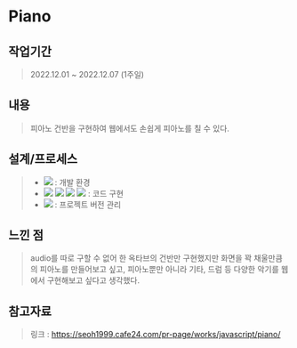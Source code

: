 # Piano


## 작업기간

> 2022.12.01 ~ 2022.12.07 (1주일)

## 내용

> 피아노 건반을 구현하여 웹에서도 손쉽게 피아노를 칠 수 있다.

## 설계/프로세스

> - <img src="https://img.shields.io/badge/Visual Studio Code-58A6FF?style=for-the-badge&logo=Visual Studio Code&logoColor=#00A9FF"> : 개발 환경
> - <img src="https://img.shields.io/badge/html5-E34F26?style=for-the-badge&logo=html5&logoColor=white">  <img src="https://img.shields.io/badge/css-1572B6?style=for-the-badge&logo=css3&logoColor=white">  <img src="https://img.shields.io/badge/javascript-F7DF1E?style=for-the-badge&logo=javascript&logoColor=black">  <img src="https://img.shields.io/badge/jquery-0769AD?style=for-the-badge&logo=jquery&logoColor=white">  : 코드 구현
> - <img src="https://img.shields.io/badge/github-181717?style=for-the-badge&logo=github&logoColor=white"> : 프로젝트 버전 관리

## 느낀 점
> audio를 따로 구할 수 없어 한 옥타브의 건반만 구현했지만 화면을 꽉 채울만큼의 피아노를 만들어보고 싶고, 피아노뿐만 아니라 기타, 드럼 등 다양한 악기를 웹에서 구현해보고 싶다고 생각했다.

## 참고자료
> 링크 : https://seoh1999.cafe24.com/pr-page/works/javascript/piano/
